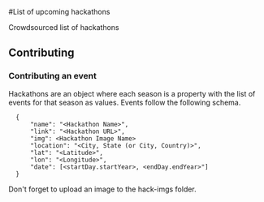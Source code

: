 #List of upcoming hackathons

Crowdsourced list of hackathons

## Contributing

### Contributing an event

Hackathons are an object where each season is a property with the list of events for that season as values. Events follow the following schema.
```
  {
      "name": "<Hackathon Name>",
      "link": "<Hackathon URL>",
      "img": <Hackathon Image Name>
      "location": "<City, State (or City, Country)>",
      "lat": "<Latitude>",
      "lon": "<Longitude>",
      "date": [<startDay.startYear>, <endDay.endYear>"]
  }
```
Don't forget to upload an image to the hack-imgs folder.